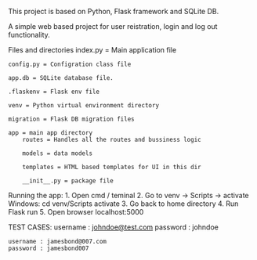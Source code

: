 This project is based on Python, Flask framework and SQLite DB.

A simple web based project for user reistration, login and log out functionality.

Files and directories
    index.py = Main application file
    
    config.py = Configration class file

    app.db = SQLite database file.

    .flaskenv = Flask env file

    venv = Python virtual environment directory

    migration = Flask DB migration files

    app = main app directory
        routes = Handles all the routes and bussiness logic

        models = data models

        templates = HTML based templates for UI in this dir

        __init__.py = package file



Running the app:
    1. Open cmd / teminal
    2. Go to venv -> Scripts -> activate
        Windows:
            cd venv/Scripts
            activate
    3. Go back to home directory
    4. Run
        Flask run
    5. Open browser 
        localhost:5000

TEST CASES:
    username : johndoe@test.com
    password : johndoe

    username : jamesbond@007.com
    password : jamesbond007